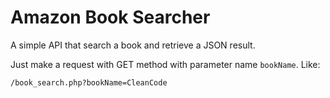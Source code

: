 # Amazon Book Searcher

A simple API that search a book and retrieve a JSON result.

Just make a request with GET method with parameter name `bookName`. Like:

```
/book_search.php?bookName=CleanCode
```
